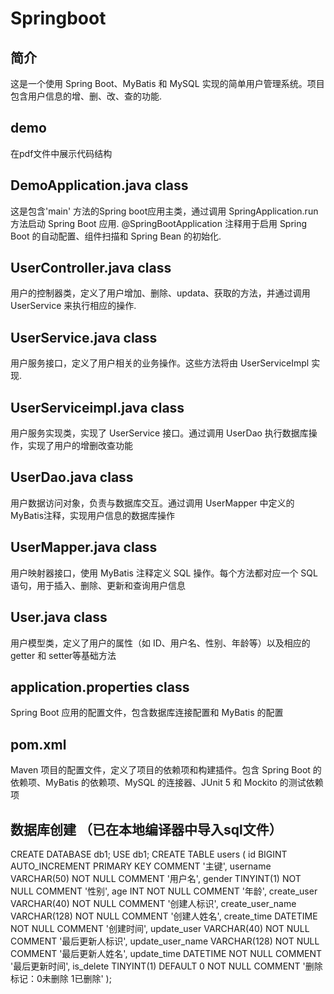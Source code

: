 # Springboot

## 简介

这是一个使用 Spring Boot、MyBatis 和 MySQL 实现的简单用户管理系统。项目包含用户信息的增、删、改、查的功能.

## demo
在pdf文件中展示代码结构

## DemoApplication.java class
这是包含'main' 方法的Spring boot应用主类，通过调用 SpringApplication.run 方法启动 Spring Boot 应用.
@SpringBootApplication 注释用于启用 Spring Boot 的自动配置、组件扫描和 Spring Bean 的初始化.

## UserController.java class
用户的控制器类，定义了用户增加、删除、updata、获取的方法，并通过调用 UserService 来执行相应的操作.

## UserService.java class
用户服务接口，定义了用户相关的业务操作。这些方法将由 UserServiceImpl 实现.

## UserServiceimpl.java class
用户服务实现类，实现了 UserService 接口。通过调用 UserDao 执行数据库操作，实现了用户的增删改查功能

## UserDao.java class
用户数据访问对象，负责与数据库交互。通过调用 UserMapper 中定义的 MyBatis注释，实现用户信息的数据库操作

## UserMapper.java class
用户映射器接口，使用 MyBatis 注释定义 SQL 操作。每个方法都对应一个 SQL 语句，用于插入、删除、更新和查询用户信息

## User.java class
用户模型类，定义了用户的属性（如 ID、用户名、性别、年龄等）以及相应的 getter 和 setter等基础方法

## application.properties class
Spring Boot 应用的配置文件，包含数据库连接配置和 MyBatis 的配置

## pom.xml
Maven 项目的配置文件，定义了项目的依赖项和构建插件。包含 Spring Boot 的依赖项、MyBatis 的依赖项、MySQL 的连接器、JUnit 5 和 Mockito 的测试依赖项

## 数据库创建 （已在本地编译器中导入sql文件）

CREATE DATABASE db1;
USE db1;
CREATE TABLE users (
    id BIGINT AUTO_INCREMENT PRIMARY KEY COMMENT '主键',
    username VARCHAR(50) NOT NULL COMMENT '用户名',
    gender TINYINT(1) NOT NULL COMMENT '性别',
    age INT NOT NULL COMMENT '年龄',
    create_user VARCHAR(40) NOT NULL COMMENT '创建人标识',
    create_user_name VARCHAR(128) NOT NULL COMMENT '创建人姓名',
    create_time DATETIME NOT NULL COMMENT '创建时间',
    update_user VARCHAR(40) NOT NULL COMMENT '最后更新人标识',
    update_user_name VARCHAR(128) NOT NULL COMMENT '最后更新人姓名',
    update_time DATETIME NOT NULL COMMENT '最后更新时间',
    is_delete TINYINT(1) DEFAULT 0 NOT NULL COMMENT '删除标记：0未删除 1已删除'
);
